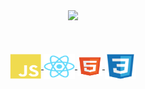 
  <div align="center">
  <a href="https://github.com/yagocode">
  <img height="100em" width="auto" src="https://github-readme-stats.vercel.app/api/top-langs/?username=yagocode&layout=compact&langs_count=7&theme=dark"/>
</div>
  <br><br><br>
  <div align="center">
  <img align="center" alt="yago-Js" height="40" width="50" src="https://raw.githubusercontent.com/devicons/devicon/master/icons/javascript/javascript-plain.svg">
  <img align="center" alt="yago-React" height="40" width="50" src="https://raw.githubusercontent.com/devicons/devicon/master/icons/react/react-original.svg">
  <img align="center" alt="yago-HTML" height="30" width="40" src="https://raw.githubusercontent.com/devicons/devicon/master/icons/html5/html5-original.svg">
  <img align="center" alt="yago-CSS" height="40" width="50" src="https://raw.githubusercontent.com/devicons/devicon/master/icons/css3/css3-original.svg">
 </div>


 
 
 

